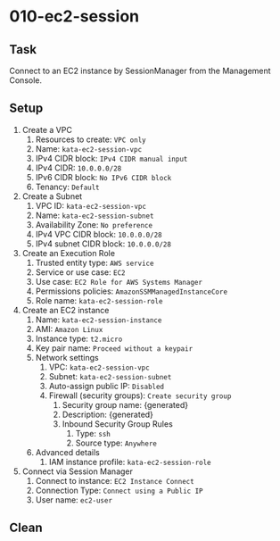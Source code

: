 # 010-ec2-session

## Task
Connect to an EC2 instance by SessionManager from the Management Console.

## Setup
1. Create a VPC
	1. Resources to create: `VPC only`
	2. Name: `kata-ec2-session-vpc`
	3. IPv4 CIDR block: `IPv4 CIDR manual input`
	4. IPv4 CIDR: `10.0.0.0/28`
	5. IPv6 CIDR block: `No IPv6 CIDR block`
	6. Tenancy: `Default`
2. Create a Subnet
	1. VPC ID: `kata-ec2-session-vpc`
	2. Name: `kata-ec2-session-subnet`
	3. Availability Zone: `No preference`
	4. IPv4 VPC CIDR block: `10.0.0.0/28`
	5. IPv4 subnet CIDR block: `10.0.0.0/28`
3. Create an Execution Role
	1. Trusted entity type: `AWS service`
	2. Service or use case: `EC2`
	3. Use case: `EC2 Role for AWS Systems Manager`
	4. Permissions policies: `AmazonSSMManagedInstanceCore`
	5. Role name: `kata-ec2-session-role`
4. Create an EC2 instance
	1. Name: `kata-ec2-session-instance`
	2. AMI: `Amazon Linux`
	3. Instance type: `t2.micro`
	4. Key pair name: `Proceed without a keypair`
	5. Network settings
		1. VPC: `kata-ec2-session-vpc`
		2. Subnet: `kata-ec2-session-subnet`
		3. Auto-assign public IP: `Disabled`
		4. Firewall (security groups): `Create security group`
			1. Security group name: {generated}
			2. Description: {generated}
			3. Inbound Security Group Rules
				1. Type: `ssh`
				2. Source type: `Anywhere`
	6. Advanced details
		1. IAM instance profile: `kata-ec2-session-role`
5. Connect via Session Manager
	1. Connect to instance: `EC2 Instance Connect`
	2. Connection Type: `Connect using a Public IP`
	3. User name: `ec2-user`


## Clean
